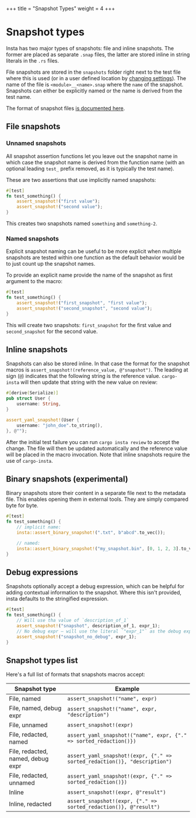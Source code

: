 +++
title = "Snapshot Types"
weight = 4
+++

# Snapshot types

Insta has two major types of snapshots: file and inline snapshots. The former
are placed as separate `.snap` files, the latter are stored inline in string
literals in the `.rs` files.

File snapshots are stored in the `snapshots` folder right next to the test file
where this is used (or in a user defined location by
[changing settings](https://docs.rs/insta/latest/insta/struct.Settings.html#method.snapshot_path)). 
The name of the file is `<module>__<name>.snap` where
the `name` of the snapshot. Snapshots can either be explicitly named or the
name is derived from the test name.

The format of snapshot files [is documented here](../snapshot-files/).

## File snapshots

### Unnamed snapshots

All snapshot assertion functions let you leave out the snapshot name in which
case the snapshot name is derived from the function name (with an optional
leading `test_` prefix removed, as it is typically the test name).

These are two assertions that use implicitly named snapshots:

```rust
#[test]
fn test_something() {
    assert_snapshot!("first value");
    assert_snapshot!("second value");
}
```

This creates two snapshots named `something` and `something-2`.

### Named snapshots

Explicit snapshot naming can be useful to be more explicit when multiple
snapshots are tested within one function as the default behavior would be to
just count up the snapshot names.

To provide an explicit name provide the name of the snapshot as first
argument to the macro:

```rust
#[test]
fn test_something() {
    assert_snapshot!("first_snapshot", "first value");
    assert_snapshot!("second_snapshot", "second value");
}
```

This will create two snapshots: `first_snapshot` for the first value and
`second_snapshot` for the second value.

## Inline snapshots

Snapshots can also be stored inline. In that case the format
for the snapshot macros is `assert_snapshot!(reference_value, @"snapshot")`.
The leading at sign (`@`) indicates that the following string is the
reference value. `cargo-insta` will then update that string with the new
value on review:

```rust
#[derive(Serialize)]
pub struct User {
    username: String,
}

assert_yaml_snapshot!(User {
    username: "john_doe".to_string(),
}, @"");
```

After the initial test failure you can run `cargo insta review` to
accept the change. The file will then be updated automatically and the
reference value will be placed in the macro invocation. Note that inline
snapshots require the use of `cargo-insta`.

## Binary snapshots (experimental)

Binary snapshots store their content in a separate file next to the metadata
file. This enables opening them in external tools. They are simply compared byte
for byte. 

```rust
#[test]
fn test_something() {
    // implicit name:
    insta::assert_binary_snapshot!(".txt", b"abcd".to_vec());

    // named:
    insta::assert_binary_snapshot!("my_snapshot.bin", [0, 1, 2, 3].to_vec());
}
```

## Debug expressions

Snapshots optionally accept a debug expression, which can be helpful for adding
contextual information to the snapshot. Where this isn't provided, insta
defaults to the stringified expression.

```rust
#[test]
fn test_something() {
    // Will use tha value of `description_of_1`
    assert_snapshot!("snapshot", description_of_1, expr_1);
    // No debug expr — will use the literal `"expr_1"` as the debug expr
    assert_snapshot!("snapshot_no_debug", expr_1);
}
```

## Snapshot types list

Here's a full list of formats that snapshots macros accept:

| Snapshot type                     | Example                                                                   |
| --------------------------------- | ------------------------------------------------------------------------- |
| File, named                       | `assert_snapshot!("name", expr)`                                          |
| File, named, debug expr           | `assert_snapshot!("name", expr, "description")`                           |
| File, unnamed                     | `assert_snapshot!(expr)`                                                  |
| File, redacted, named             | `assert_yaml_snapshot!("name", expr, {"." => sorted_redaction()})`        |
| File, redacted, named, debug expr | `assert_yaml_snapshot!(expr, {"." => sorted_redaction()}, "description")` |
| File, redacted, unnamed           | `assert_yaml_snapshot!(expr, {"." => sorted_redaction()})`                |
| Inline                            | `assert_snapshot!(expr, @"result")`                                       |
| Inline, redacted                  | `assert_snapshot!(expr, {"." => sorted_redaction()}, @"result")`          |

